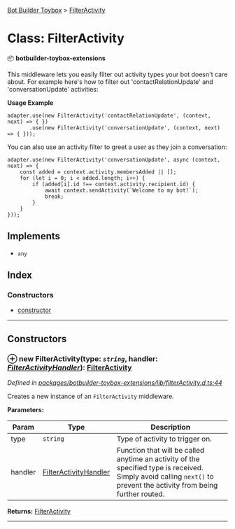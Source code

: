[Bot Builder Toybox](../README.md) > [FilterActivity](../classes/botbuilder_toybox.filteractivity.md)



# Class: FilterActivity


:package: **botbuilder-toybox-extensions**

This middleware lets you easily filter out activity types your bot doesn't care about. For example here's how to filter out 'contactRelationUpdate' and 'conversationUpdate' activities:

**Usage Example**

    adapter.use(new FilterActivity('contactRelationUpdate', (context, next) => { })
           .use(new FilterActivity('conversationUpdate', (context, next) => { }));

You can also use an activity filter to greet a user as they join a conversation:

    adapter.use(new FilterActivity('conversationUpdate', async (context, next) => {
        const added = context.activity.membersAdded || [];
        for (let i = 0; i < added.length; i++) {
            if (added[i].id !== context.activity.recipient.id) {
                await context.sendActivity(`Welcome to my bot!`);
                break;
            }
        }
    }));

## Implements

* `any`

## Index

### Constructors

* [constructor](botbuilder_toybox.filteractivity.md#constructor)



---
## Constructors
<a id="constructor"></a>


### ⊕ **new FilterActivity**(type: *`string`*, handler: *[FilterActivityHandler](../#filteractivityhandler)*): [FilterActivity](botbuilder_toybox.filteractivity.md)


*Defined in [packages/botbuilder-toybox-extensions/lib/filterActivity.d.ts:44](https://github.com/Stevenic/botbuilder-toybox/blob/dd57c76/packages/botbuilder-toybox-extensions/lib/filterActivity.d.ts#L44)*



Creates a new instance of an `FilterActivity` middleware.


**Parameters:**

| Param | Type | Description |
| ------ | ------ | ------ |
| type | `string`   |  Type of activity to trigger on. |
| handler | [FilterActivityHandler](../#filteractivityhandler)   |  Function that will be called anytime an activity of the specified type is received. Simply avoid calling `next()` to prevent the activity from being further routed. |





**Returns:** [FilterActivity](botbuilder_toybox.filteractivity.md)

---



